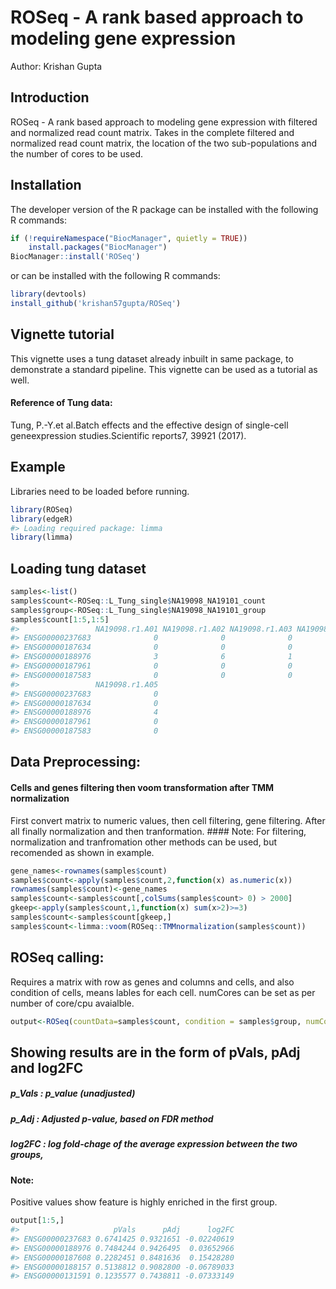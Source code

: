 
<!-- README.md is generated from README.Rmd. Please edit that file -->

# ROSeq - A rank based approach to modeling gene expression

Author: Krishan Gupta

## Introduction

ROSeq - A rank based approach to modeling gene expression with filtered
and normalized read count matrix. Takes in the complete filtered and
normalized read count matrix, the location of the two sub-populations
and the number of cores to be used.

## Installation

The developer version of the R package can be installed with the
following R commands:

``` r
if (!requireNamespace("BiocManager", quietly = TRUE))
    install.packages("BiocManager")
BiocManager::install('ROSeq')
```

or can be installed with the following R commands:

``` r
library(devtools)
install_github('krishan57gupta/ROSeq')
```

## Vignette tutorial

This vignette uses a tung dataset already inbuilt in same package, to
demonstrate a standard pipeline. This vignette can be used as a tutorial
as well.

#### Reference of Tung data:

Tung, P.-Y.et al.Batch effects and the effective design of single-cell
geneexpression studies.Scientific reports7, 39921 (2017).

## Example

Libraries need to be loaded before running.

``` r
library(ROSeq)
library(edgeR)
#> Loading required package: limma
library(limma)
```

## Loading tung dataset

``` r
samples<-list()
samples$count<-ROSeq::L_Tung_single$NA19098_NA19101_count
samples$group<-ROSeq::L_Tung_single$NA19098_NA19101_group
samples$count[1:5,1:5]
#>                 NA19098.r1.A01 NA19098.r1.A02 NA19098.r1.A03 NA19098.r1.A04
#> ENSG00000237683              0              0              0              1
#> ENSG00000187634              0              0              0              0
#> ENSG00000188976              3              6              1              3
#> ENSG00000187961              0              0              0              0
#> ENSG00000187583              0              0              0              0
#>                 NA19098.r1.A05
#> ENSG00000237683              0
#> ENSG00000187634              0
#> ENSG00000188976              4
#> ENSG00000187961              0
#> ENSG00000187583              0
```

## Data Preprocessing:

#### Cells and genes filtering then voom transformation after TMM normalization

First convert matrix to numeric values, then cell filtering, gene
filtering. After all finally normalization and then tranformation.
\#\#\#\# Note: For filtering, normalization and tranfromation other
methods can be used, but recomended as shown in example.

``` r
gene_names<-rownames(samples$count)
samples$count<-apply(samples$count,2,function(x) as.numeric(x))
rownames(samples$count)<-gene_names
samples$count<-samples$count[,colSums(samples$count> 0) > 2000]
gkeep<-apply(samples$count,1,function(x) sum(x>2)>=3)
samples$count<-samples$count[gkeep,]
samples$count<-limma::voom(ROSeq::TMMnormalization(samples$count))
```

## ROSeq calling:

Requires a matrix with row as genes and columns and cells, and also
condition of cells, means lables for each cell. numCores can be set as
per number of core/cpu
avaialble.

``` r
output<-ROSeq(countData=samples$count, condition = samples$group, numCores=1)
```

## Showing results are in the form of pVals, pAdj and log2FC

##### p\_Vals : p\_value (unadjusted)

##### p\_Adj : Adjusted p-value, based on FDR method

##### log2FC : log fold-chage of the average expression between the two groups,

#### Note:

Positive values show feature is highly enriched in the first group.

``` r
output[1:5,]
#>                     pVals      pAdj      log2FC
#> ENSG00000237683 0.6741425 0.9321651 -0.02240619
#> ENSG00000188976 0.7484244 0.9426495  0.03652966
#> ENSG00000187608 0.2282451 0.8481636  0.15428280
#> ENSG00000188157 0.5138812 0.9082800 -0.06789033
#> ENSG00000131591 0.1235577 0.7438811 -0.07333149
```

